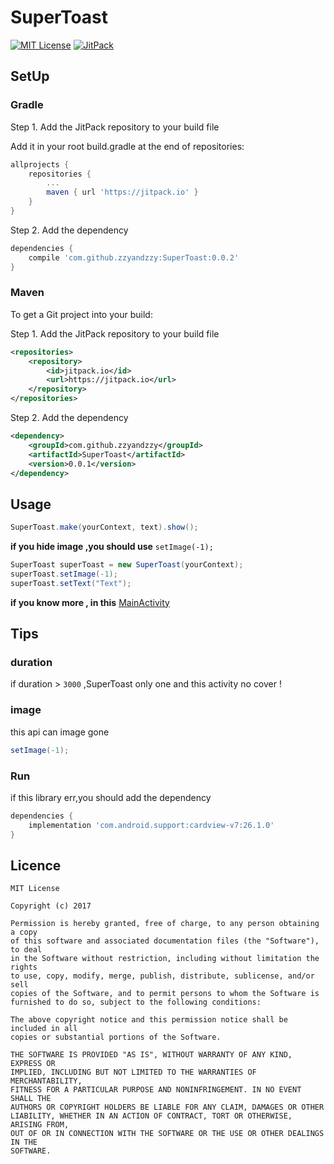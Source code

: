 # SuperToast

[![MIT License][101]][102]
[![JitPack][103]][104]

## SetUp

### Gradle

Step 1. Add the JitPack repository to your build file

Add it in your root build.gradle at the end of repositories:

```gradle
allprojects {
	repositories {
		...
		maven { url 'https://jitpack.io' }
	}
}
```

Step 2. Add the dependency

```gradle
dependencies {
	compile 'com.github.zzyandzzy:SuperToast:0.0.2'
}
```

### Maven

To get a Git project into your build:

Step 1. Add the JitPack repository to your build file

```xml
<repositories>
	<repository>
	    <id>jitpack.io</id>
	    <url>https://jitpack.io</url>
	</repository>
</repositories>
```

Step 2. Add the dependency

```xml
<dependency>
    <groupId>com.github.zzyandzzy</groupId>
    <artifactId>SuperToast</artifactId>
    <version>0.0.1</version>
</dependency>
```

## Usage

```java
SuperToast.make(yourContext, text).show();
```

**if you hide image ,you should use** `setImage(-1);`

```java
SuperToast superToast = new SuperToast(yourContext);
superToast.setImage(-1);
superToast.setText("Text");
```

**if you know more , in this** [MainActivity]([400])

## Tips

### duration

if duration > `3000` ,SuperToast only one and this activity no cover !

### image

this api can image gone

```java
setImage(-1);
```

### Run

if this library err,you should add the dependency

```gradle
dependencies {
	implementation 'com.android.support:cardview-v7:26.1.0'
}
```

## Licence
```licence
MIT License

Copyright (c) 2017 

Permission is hereby granted, free of charge, to any person obtaining a copy
of this software and associated documentation files (the "Software"), to deal
in the Software without restriction, including without limitation the rights
to use, copy, modify, merge, publish, distribute, sublicense, and/or sell
copies of the Software, and to permit persons to whom the Software is
furnished to do so, subject to the following conditions:

The above copyright notice and this permission notice shall be included in all
copies or substantial portions of the Software.

THE SOFTWARE IS PROVIDED "AS IS", WITHOUT WARRANTY OF ANY KIND, EXPRESS OR
IMPLIED, INCLUDING BUT NOT LIMITED TO THE WARRANTIES OF MERCHANTABILITY,
FITNESS FOR A PARTICULAR PURPOSE AND NONINFRINGEMENT. IN NO EVENT SHALL THE
AUTHORS OR COPYRIGHT HOLDERS BE LIABLE FOR ANY CLAIM, DAMAGES OR OTHER
LIABILITY, WHETHER IN AN ACTION OF CONTRACT, TORT OR OTHERWISE, ARISING FROM,
OUT OF OR IN CONNECTION WITH THE SOFTWARE OR THE USE OR OTHER DEALINGS IN THE
SOFTWARE.
```

[101]: https://img.shields.io/github/license/HeinrichReimer/material-intro.svg
[102]: https://mit-license.org/
[103]: https://img.shields.io/jitpack/v/jitpack/maven-simple.svg
[104]: https://jitpack.io/#zzyandzzy/SuperToast/0.0.2
[400]: https://github.com/zzyandzzy/SuperToast/blob/master/app/src/main/java/xyz/zzyandzzy/utility/supertoastdemo/MainActivity.java

